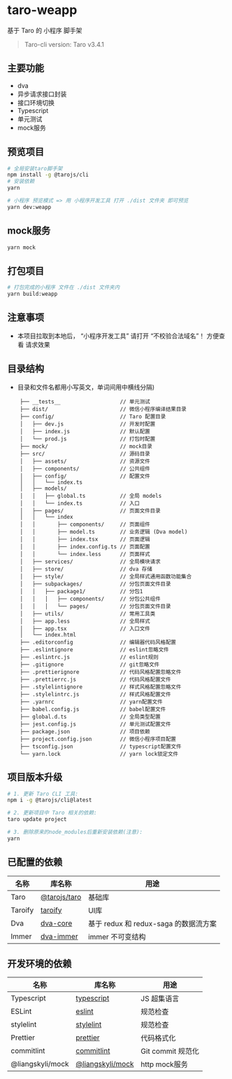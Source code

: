 # taro-weapp

基于 Taro 的 小程序 脚手架

> Taro-cli version: Taro v3.4.1

## 主要功能

- dva
- 异步请求接口封装
- 接口环境切换
- Typescript
- 单元测试
- mock服务

## 预览项目

```bash
# 全局安装taro脚手架
npm install -g @tarojs/cli
# 安装依赖
yarn

# 小程序 预览模式 => 用 小程序开发工具 打开 ./dist 文件夹 即可预览
yarn dev:weapp
```

## mock服务

```bash
yarn mock
```

## 打包项目

```bash
# 打包完成的小程序 文件在 ./dist 文件夹内
yarn build:weapp
```

## 注意事项

- 本项目拉取到本地后， “小程序开发工具” 请打开 “不校验合法域名”！ 方便查看 请求效果


## 目录结构

- 目录和文件名都用小写英文，单词间用中横线分隔)

```
    ├── __tests__                   // 单元测试
    ├── dist/                       // 微信小程序编译结果目录
    ├── config/                     // Taro 配置目录
    │   ├── dev.js                  // 开发时配置
    │   ├── index.js                // 默认配置
    │   └── prod.js                 // 打包时配置
    ├── mock/                       // mock目录
    ├── src/                        // 源码目录
    │   ├── assets/                 // 资源文件
    │   ├── components/             // 公共组件
    │   ├── config/                 // 配置文件
    │   │   └── index.ts
    │   ├── models/                
    │   │   ├── global.ts           // 全局 models
    │   │   └── index.ts            // 入口
    │   ├── pages/                  // 页面文件目录
    │   │   └── index
    │   │       ├── components/     // 页面组件
    │   │       ├── model.ts        // 业务逻辑 (Dva model)
    │   │       ├── index.tsx       // 页面逻辑
    │   │       ├── index.config.ts // 页面配置
    │   │       └── index.less      // 页面样式
    │   ├── services/               // 全局模块请求
    │   ├── store/                  // dva 存储
    │   ├── style/                  // 全局样式通用函数功能集合
    │   ├── subpackages/            // 分包页面文件目录  
    │   │   ├── package1/           // 分包1
    │   │   │   ├── components/     // 分包公共组件   
    │   │   │   └── pages/          // 分包页面文件目录  
    │   ├── utils/                  // 常用工具类
    │   ├── app.less                // 全局样式
    │   ├── app.tsx                 // 入口文件
    │   └── index.html
    ├── .editorconfig               // 编辑器代码风格配置
    ├── .eslintignore               // eslint忽略文件
    ├── .eslintrc.js                // eslint规则
    ├── .gitignore                  // git忽略文件
    ├── .prettierignore             // 代码风格配置忽略文件
    ├── .prettierrc.js              // 代码风格配置文件
    ├── .stylelintignore            // 样式风格配置忽略文件
    ├── .stylelintrc.js             // 样式风格配置文件
    ├── .yarnrc                     // yarn配置文件
    ├── babel.config.js             // babel配置文件
    ├── global.d.ts                 // 全局类型配置
    ├── jest.config.js              // 单元测试配置文件
    ├── package.json                // 项目依赖
    ├── project.config.json         // 微信小程序项目配置
    ├── tsconfig.json               // typescript配置文件
    └── yarn.lock                   // yarn lock锁定文件
```

## 项目版本升级

```bash
# 1. 更新 Taro CLI 工具:
npm i -g @tarojs/cli@latest

# 2. 更新项目中 Taro 相关的依赖:
taro update project

# 3. 删除原来的node_modules后重新安装依赖(注意):
yarn
```

## 已配置的依赖

| 名称      | 库名称                                                                      | 用途                           |
|---------|--------------------------------------------------------------------------|------------------------------|
| Taro    | [@tarojs/taro](https://taro-docs.jd.com/taro/docs/README/index.html)     | 基础库                          |
| Taroify | [taroify](https://taroify.gitee.io/taroify.com/introduce/)               | UI库                          |
| Dva     | [dva-core](https://dvajs.com/guide/)                                     | 基于 redux 和 redux-saga 的数据流方案 |
| Immer   | [dva-immer](https://github.com/dvajs/dva/tree/master/packages/dva-immer) | immer 不可变结构                  |

## 开发环境的依赖

| 名称               | 库名称                                                                | 用途             |
|------------------|--------------------------------------------------------------------|----------------|
| Typescript       | [typescript](https://www.typescriptlang.org/docs)                  | JS 超集语言        |
| ESLint           | [eslint](https://eslint.org/docs/user-guide/getting-started)       | 规范检查           |
| stylelint        | [stylelint](https://stylelint.io/)                                 | 规范检查           |
| Prettier         | [prettier](https://prettier.io/docs/en/index.html)                 | 代码格式化          |
| commitlint       | [commitlint](https://github.com/conventional-changelog/commitlint) | Git commit 规范化 |
| @liangskyli/mock | [@liangskyli/mock](https://github.com/liangskyli/mock)             | http mock服务    |
